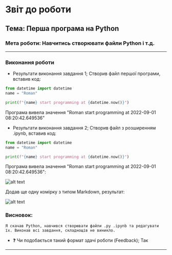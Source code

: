 # Звіт до роботи
## Тема: Перша програма на Python
### Мета роботи: Навчитись створювати файли Python і т.д.
---
### Виконання роботи
- Результати виконання завдання 1;
   Створив файл першої програми, вставив код:
```python
from datetime import datetime
name = "Roman"

print(f"{name} start programming at {datetime.now()}")
```
   Програма вивела значення "Roman start programming at 2022-09-01 08:20:42.649536"

- Результати виконання завдання 2;
   Створив файл з розширенням .ipynb, вставив код:
```python
from datetime import datetime
name = "Roman"

print(f"{name} start programming at {datetime.now()}")
```
   Програма вивела значення "Roman start programming at 2022-09-01 08:20:42.649536":

![alt text](https://i.imgur.com/wJmGVb1.jpg "Результат")

   Додав ще одну комірку з типом Markdown, результат:

![alt text](https://i.imgur.com/AfvX0oD.jpg "Результат")

### Висновок: 
    Я скачав Python, навчився створювати файли .py .ipynb та редагувати їх. Виконав всі завдання, складнощів не виникло.
- :question: Чи подобається такий формат здачі роботи (Feedback);
Так
---
